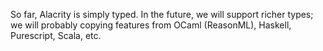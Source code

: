 [//]: # (title: Type!)

So far, Alacrity is simply typed.
In the future, we will support richer types; we will probably copying features from
OCaml (ReasonML), Haskell, Purescript, Scala, etc.
